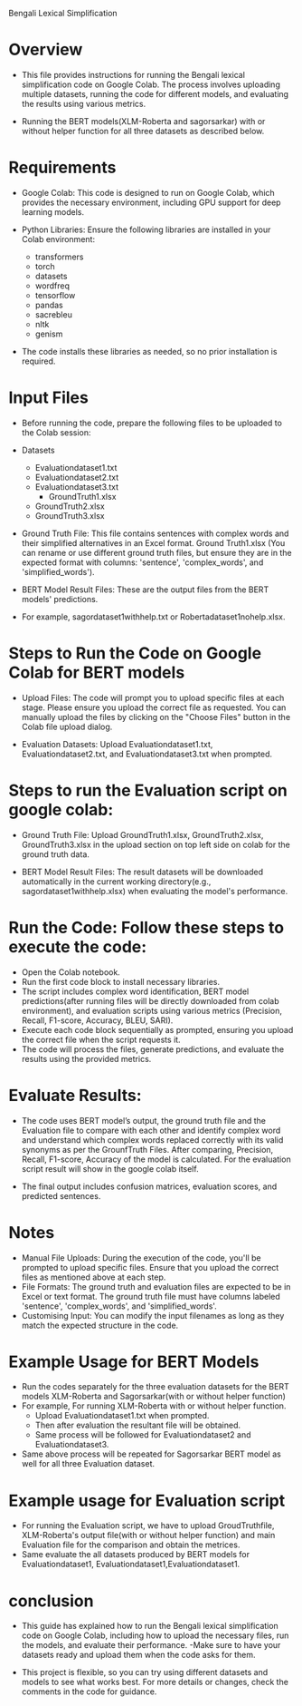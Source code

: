Bengali Lexical Simplification

# Overview

- This  file provides instructions for running the Bengali lexical simplification code on Google Colab. The process involves uploading multiple datasets, running the code for different models, and evaluating the results using various metrics.

- Running the BERT models(XLM-Roberta and sagorsarkar) with or without helper function for all three datasets as described below. 


# Requirements
- Google Colab: This code is designed to run on Google Colab, which provides the necessary environment, including GPU support for deep learning models.
- Python Libraries: Ensure the following libraries are installed in your Colab environment:

	* transformers
	* torch
	* datasets
	* wordfreq
	* tensorflow
	* pandas
	* sacrebleu
	* nltk
	* genism

- The code installs these libraries as needed, so no prior installation is required.

# Input Files
- Before running the code, prepare the following files to be uploaded to the Colab session:
- Datasets

	* Evaluationdataset1.txt
	* Evaluationdataset2.txt
	* Evaluationdataset3.txt
        * GroundTruth1.xlsx
	* GroundTruth2.xlsx
	* GroundTruth3.xlsx

  

- Ground Truth File: This file contains sentences with complex words and their simplified alternatives in an Excel format.
  Ground Truth1.xlsx (You can rename or use different ground truth files, but ensure they are in the expected format with columns: 'sentence', 'complex_words', and 'simplified_words').      

- BERT Model Result Files: These are the output files from the BERT models' predictions.
- For example, sagordataset1withhelp.txt or Robertadataset1nohelp.xlsx.

# Steps to Run the Code on Google Colab for BERT models

- Upload Files: The code will prompt you to upload specific files at each stage. Please ensure you upload the correct file as requested. You can manually upload the files by clicking on  the "Choose Files" button in the Colab file upload dialog.

- Evaluation Datasets: Upload Evaluationdataset1.txt, Evaluationdataset2.txt, and Evaluationdataset3.txt when prompted.


# Steps to run the Evaluation script on google colab:

- Ground Truth File: Upload GroundTruth1.xlsx, GroundTruth2.xlsx, GroundTruth3.xlsx in the upload section on top left side on colab for the ground truth data.

- BERT Model Result Files: The result datasets will be downloaded automatically in the current working directory(e.g., sagordataset1withhelp.xlsx) when evaluating the model's performance.

# Run the Code: Follow these steps to execute the code:

- Open the Colab notebook.
- Run the first code block to install necessary libraries.
- The script includes complex word identification, BERT model predictions(after running files will be directly downloaded from colab environment), and evaluation scripts using various metrics (Precision, Recall, F1-score, Accuracy, BLEU, SARI).
- Execute each code block sequentially as prompted, ensuring you upload the correct file when the script requests it.
- The code will process the files, generate predictions, and evaluate the results using the provided metrics.


# Evaluate Results:
- The code uses  BERT model’s output, the ground truth file and the Evaluation file to compare with each other and identify complex word and understand which complex words replaced correctly with its valid synonyms as per the GrounfTruth Files. After comparing, Precision, Recall, F1-score, Accuracy of the model is calculated. For the evaluation script result will show in the google colab itself.

- The final output includes confusion matrices, evaluation scores, and predicted sentences.


# Notes
- Manual File Uploads: During the execution of the code, you'll be prompted to upload specific files. Ensure that you upload the correct files as mentioned above at each step.
- File Formats: The ground truth and evaluation files are expected to be in Excel or text format. The ground truth file must have columns labeled 'sentence', 'complex_words', and 'simplified_words'.
- Customising Input: You can modify the input filenames as long as they match the expected structure in the code.

# Example Usage for BERT Models
- Run the codes separately for the three evaluation datasets for the BERT models XLM-Roberta and Sagorsarkar(with or without helper function)
- For example, For running XLM-Roberta with or without helper function.
 	* Upload Evaluationdataset1.txt when prompted.
	* Then after evaluation the resultant file will be obtained. 
 	* Same process will be followed for Evaluationdataset2 and Evaluationdataset3.
- Same above process will be repeated for Sagorsarkar BERT model as well for all three Evaluation dataset.



# Example usage for Evaluation script
- For running the Evaluation script, we have to upload GroudTruthfile, XLM-Roberta's output file(with or without helper function) and main Evaluation file for the comparison and obtain the metrices.
- Same evaluate the all datasets produced by BERT models for Evaluationdataset1, Evaluationdataset1,Evaluationdataset1.


# conclusion
- This guide has explained how to run the Bengali lexical simplification code on Google Colab, including how to upload the necessary files, run the models, and evaluate their performance. 
-Make sure to have your datasets ready and upload them when the code asks for them.

- This project is flexible, so you can try using different datasets and models to see what works best. For more details or changes, check the comments in the code for guidance.



